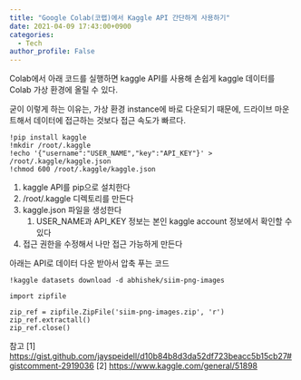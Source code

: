 ```yaml
---
title: "Google Colab(코랩)에서 Kaggle API 간단하게 사용하기"
date: 2021-04-09 17:43:00+0900
categories:
  - Tech
author_profile: False
---
```


Colab에서 아래 코드를 실행하면 kaggle API를 사용해 손쉽게 kaggle 데이터를 Colab 가상 환경에 올릴 수 있다. 

굳이 이렇게 하는 이유는, 가상 환경 instance에 바로 다운되기 때문에, 드라이브 마운트해서 데이터에 접근하는 것보다 접근 속도가 빠르다. 

```
!pip install kaggle
!mkdir /root/.kaggle
!echo '{"username":"USER_NAME","key":"API_KEY"}' > /root/.kaggle/kaggle.json
!chmod 600 /root/.kaggle/kaggle.json
```

1. kaggle API를 pip으로 설치한다
2. /root/.kaggle 디렉토리를 만든다
3. kaggle.json 파일을 생성한다
   1. USER_NAME과 API_KEY 정보는 본인 kaggle account 정보에서 확인할 수 있다
4. 접근 권한을 수정해서 나만 접근 가능하게 만든다 

아래는 API로 데이터 다운 받아서 압축 푸는 코드
```
!kaggle datasets download -d abhishek/siim-png-images

import zipfile

zip_ref = zipfile.ZipFile('siim-png-images.zip', 'r')
zip_ref.extractall()
zip_ref.close()
```

참고
[1] https://gist.github.com/jayspeidell/d10b84b8d3da52df723beacc5b15cb27#gistcomment-2919036
[2] https://www.kaggle.com/general/51898